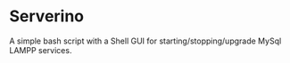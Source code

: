 # Serverino

A simple bash script with a Shell GUI for starting/stopping/upgrade MySql LAMPP services.

